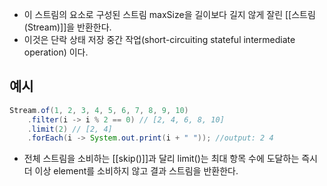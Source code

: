 - 이 스트림의 요소로 구성된 스트림 maxSize을 길이보다 길지 않게 잘린 [[스트림(Stream)]]을 반환한다.
- 이것은 단락 상태 저장 중간 작업(short-circuiting stateful intermediate operation) 이다.

## 예시

```java
Stream.of(1, 2, 3, 4, 5, 6, 7, 8, 9, 10)
    .filter(i -> i % 2 == 0) // [2, 4, 6, 8, 10]
    .limit(2) // [2, 4]
    .forEach(i -> System.out.print(i + " ")); //output: 2 4
```

- 전체 스트림을 소비하는 [[skip()]]과 달리 limit()는 최대 항목 수에 도달하는 즉시 더 이상 element를 소비하지 않고 결과 스트림을 반환한다.